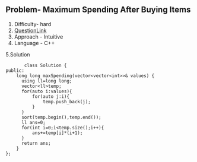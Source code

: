 ## Problem-  Maximum Spending After Buying Items
1. Difficulty- hard
2. [QuestionLink](https://leetcode.com/problems/maximum-spending-after-buying-items/description/)
3. Approach - Intuitive
4. Language - C++


5.Solution
  
           class Solution {
    public:
        long long maxSpending(vector<vector<int>>& values) {
          using ll=long long;
          vector<ll>temp;
          for(auto i:values){
              for(auto j:i){
                  temp.push_back(j);
              }
          }
          sort(temp.begin(),temp.end());
          ll ans=0;
          for(int i=0;i<temp.size();i++){
              ans+=temp[i]*(i+1);
          }
          return ans;
        }
    };
